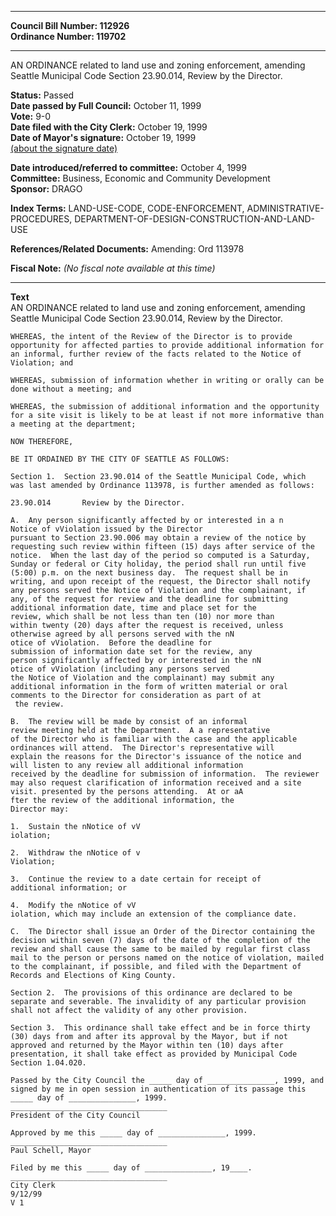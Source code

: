 * * * * *  
  
**Council Bill Number: [](#h0)[](#h2)112926**   
**Ordinance Number: 119702**  
  
* * * * *  
  
AN ORDINANCE related to land use and zoning enforcement, amending Seattle Municipal Code Section 23.90.014, Review by the Director.  
  
**Status:** Passed   
**Date passed by Full Council:** October 11, 1999   
**Vote:** 9-0   
**Date filed with the City Clerk:** October 19, 1999   
**Date of Mayor's signature:** October 19, 1999   
[(about the signature date)](/~public/approvaldate.htm)   
  
  
**Date introduced/referred to committee:** October 4, 1999   
**Committee:** Business, Economic and Community Development   
**Sponsor:** DRAGO   
  
**Index Terms:** LAND-USE-CODE, CODE-ENFORCEMENT, ADMINISTRATIVE-PROCEDURES, DEPARTMENT-OF-DESIGN-CONSTRUCTION-AND-LAND-USE  
  
**References/Related Documents:** Amending: Ord 113978  
  
**Fiscal Note:** *(No fiscal note available at this time)*  
  
* * * * *  
  
**Text**  
    AN ORDINANCE  related to land use and zoning enforcement, amending  
    Seattle Municipal Code Section 23.90.014, Review by the Director.  
  
    WHEREAS, the intent of the Review of the Director is to provide  
    opportunity for affected parties to provide additional information for  
    an informal, further review of the facts related to the Notice of  
    Violation; and  
  
    WHEREAS, submission of information whether in writing or orally can be  
    done without a meeting; and  
  
    WHEREAS, the submission of additional information and the opportunity  
    for a site visit is likely to be at least if not more informative than  
    a meeting at the department;  
  
    NOW THEREFORE,  
  
    BE IT ORDAINED BY THE CITY OF SEATTLE AS FOLLOWS:  
  
    Section 1.  Section 23.90.014 of the Seattle Municipal Code, which  
    was last amended by Ordinance 113978, is further amended as follows:  
  
    23.90.014       Review by the Director.  
  
    A.  Any person significantly affected by or interested in a n  
    Notice of vViolation issued by the Director  
    pursuant to Section 23.90.006 may obtain a review of the notice by  
    requesting such review within fifteen (15) days after service of the  
    notice.  When the last day of the period so computed is a Saturday,  
    Sunday or federal or City holiday, the period shall run until five  
    (5:00) p.m. on the next business day.  The request shall be in  
    writing, and upon receipt of the request, the Director shall notify  
    any persons served the Notice of Violation and the complainant, if  
    any, of the request for review and the deadline for submitting  
    additional information date, time and place set for the  
    review, which shall be not less than ten (10) nor more than  
    within twenty (20) days after the request is received, unless  
    otherwise agreed by all persons served with the nN  
    otice of vViolation.  Before the deadline for  
    submission of information date set for the review, any  
    person significantly affected by or interested in the nN  
    otice of vViolation (including any persons served  
    the Notice of Violation and the complainant) may submit any   
    additional information in the form of written material or oral  
    comments to the Director for consideration as part of at  
     the review.  
  
    B.  The review will be made by consist of an informal  
    review meeting held at the Department.  A a representative  
    of the Director who is familiar with the case and the applicable  
    ordinances will attend.  The Director's representative will  
    explain the reasons for the Director's issuance of the notice and  
    will listen to any review all additional information   
    received by the deadline for submission of information.  The reviewer  
    may also request clarification of information received and a site  
    visit. presented by the persons attending.  At or aA  
    fter the review of the additional information, the  
    Director may:  
  
    1.  Sustain the nNotice of vV  
    iolation;  
  
    2.  Withdraw the nNotice of v  
    Violation;  
  
    3.  Continue the review to a date certain for receipt of  
    additional information; or  
  
    4.  Modify the nNotice of vV  
    iolation, which may include an extension of the compliance date.  
  
    C.  The Director shall issue an Order of the Director containing the  
    decision within seven (7) days of the date of the completion of the  
    review and shall cause the same to be mailed by regular first class  
    mail to the person or persons named on the notice of violation, mailed  
    to the complainant, if possible, and filed with the Department of  
    Records and Elections of King County.  
  
    Section 2.  The provisions of this ordinance are declared to be  
    separate and severable. The invalidity of any particular provision  
    shall not affect the validity of any other provision.  
  
    Section 3.  This ordinance shall take effect and be in force thirty  
    (30) days from and after its approval by the Mayor, but if not  
    approved and returned by the Mayor within ten (10) days after  
    presentation, it shall take effect as provided by Municipal Code  
    Section 1.04.020.  
  
    Passed by the City Council the _____ day of _______________, 1999, and  
    signed by me in open session in authentication of its passage this  
    _____ day of _______________, 1999.  
    ___________________________________  
    President of the City Council  
  
    Approved by me this _____ day of _______________, 1999.  
    ___________________________________  
    Paul Schell, Mayor  
  
    Filed by me this _____ day of _______________, 19____.  
    ___________________________________  
    City Clerk  
    9/12/99  
    V 1  
